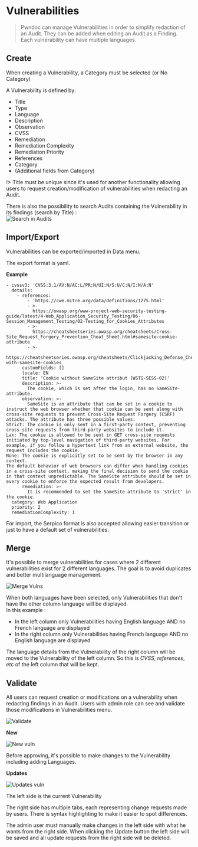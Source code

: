 # Vulnerabilities

> Pwndoc can manage Vulnerabilities in order to simplify redaction of an Audit. They can be added when editing an Audit as a Finding.<br>
> Each vulnerability can have multiple languages. 

## Create

When creating a Vulnerability, a Category must be selected (or No Category)

A Vulnerability is defined by:

- Title
- Type
- Language
- Description
- Observation
- CVSS
- Remediation
- Remediation Complexity
- Remediation Priority
- References
- Category
- (Additional fields from Category)

!> Title must be unique since it's used for another functionality allowing users to request creation/modification of vulnerabilities when redacting an Audit.

There is also the possibility to search Audits containing the Vulnerability in its findings (search by Title) :<br> 
![Search in Audits](/_images/action_buttons.png)

## Import/Export

Vulnerabilities can be exported/imported in Data menu.

The export format is yaml.

**Example**
```
- cvssv3: 'CVSS:3.1/AV:N/AC:L/PR:N/UI:N/S:U/C:N/I:N/A:N'
  details:
    - references:
        - 'https://cwe.mitre.org/data/definitions/1275.html'
        - >-
          https://owasp.org/www-project-web-security-testing-guide/latest/4-Web_Application_Security_Testing/06-Session_Management_Testing/02-Testing_for_Cookies_Attributes
        - >-
          https://cheatsheetseries.owasp.org/cheatsheets/Cross-Site_Request_Forgery_Prevention_Cheat_Sheet.html#samesite-cookie-attribute
        - >-
          https://cheatsheetseries.owasp.org/cheatsheets/Clickjacking_Defense_Cheat_Sheet.html#defending-with-samesite-cookies
      customFields: []
      locale: EN 
      title: 'Cookie without SameSite attribut [WSTG-SESS-02]'
      description: >-
        The cookie, which is set after the login, has no SameSite-attribute.
      observation: >-
		SameSite is an attribute that can be set in a cookie to instruct the web browser whether that cookie can be sent along with cross-site requests to prevent Cross-Site Request Forgery (CSRF) attacks. The attribute has three possible values:
Strict: The cookie is only sent in a first-party context, preventing cross-site requests from third-party websites to include it.
Lax: The cookie is allowed to be sent in GET cross-site requests initiated by top-level navigation of third-party websites. For example, if you follow a hypertext link from an external website, the request includes the cookie.
None: The cookie is explicitly set to be sent by the browser in any context.
The default behavior of web browsers can differ when handling cookies in a cross-site context, making the final decision to send the cookie in that context unpredictable. The SameSite attribute should be set in every cookie to enforce the expected result from developers.
      remediation: >-
		It is recommended to set the SameSite attribute to 'strict' in the cookie.
  category: Web Application 
  priority: 2
  remediationComplexity: 1
```


For import, the Serpico format is also accepted allowing easier transition or just to have a default set of vulnerabilities.

## Merge

It's possible to merge vulnerabilities for cases where 2 different vulnerabilities exist for 2 different languages. The goal is to avoid duplicates and better multilanguage management.

![Merge Vulns](/_images/merge_vulns.png)

When both languages have been selected, only Vulnerabilities that don't have the other column language will be displayed.  
In this example :
- In the left column only Vulnerabilities having English language AND no French language are displayed
- In the right column only Vulnerabilities having French language AND no English language are displayed

The language details from the Vulnerability of the right column will be moved to the Vulnerability of the left column. So this is *CVSS*, *references*, *etc* of the left column that will be kept.

## Validate

All users can request creation or modifications on a vulnerability when redacting findings in an Audit. Users with admin role can see and validate those modifications in Vulnerabilities menu.

![Validate](/_images/new_updates_vulns.png)

**New**

![New vuln](/_images/new_vuln.png)

Before approving, it's possible to make changes to the Vulnerability including adding Languages.

**Updates**

![Updates vuln](/_images/updates_vuln.png)

The left side is the current Vulnerability

The right side has multiple tabs, each representing change requests made by users. There is syntax highlighting to make it easier to spot differences.

The admin user must manually make changes in the left side with what he wants from the right side. When clicking the Update button the left side will be saved and all update requests from the right side will be deleted.
